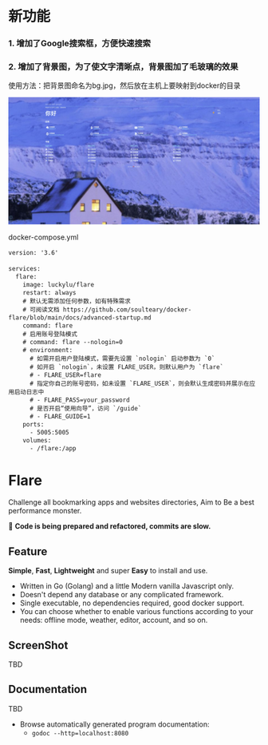 # 新功能
### 1. 增加了Google搜索框，方便快速搜索
### 2. 增加了背景图，为了使文字清晰点，背景图加了毛玻璃的效果
使用方法：把背景图命名为bg.jpg，然后放在主机上要映射到docker的目录

![homepage screenshot](https://github.com/luckylu/flare/raw/main/screenshots/homepage.jpg)

docker-compose.yml
```shell
version: '3.6'

services:
  flare:
    image: luckylu/flare
    restart: always
    # 默认无需添加任何参数，如有特殊需求
    # 可阅读文档 https://github.com/soulteary/docker-flare/blob/main/docs/advanced-startup.md
    command: flare
    # 启用账号登陆模式
    # command: flare --nologin=0
    # environment:
      # 如需开启用户登陆模式，需要先设置 `nologin` 启动参数为 `0`
      # 如开启 `nologin`，未设置 FLARE_USER，则默认用户为 `flare`
      # - FLARE_USER=flare
      # 指定你自己的账号密码，如未设置 `FLARE_USER`，则会默认生成密码并展示在应用启动日志中
      # - FLARE_PASS=your_password
      # 是否开启“使用向导”，访问 `/guide`
      # - FLARE_GUIDE=1
    ports:
      - 5005:5005
    volumes:
      - /flare:/app
```

# Flare

Challenge all bookmarking apps and websites directories, Aim to Be a best performance monster.

🚧 **Code is being prepared and refactored, commits are slow.**

## Feature

**Simple**, **Fast**, **Lightweight** and super **Easy** to install and use.

- Written in Go (Golang) and a little Modern vanilla Javascript only.
- Doesn't depend any database or any complicated framework.
- Single executable, no dependencies required, good docker support.
- You can choose whether to enable various functions according to your needs: offline mode, weather, editor, account, and so on.

## ScreenShot

TBD

## Documentation

TBD

- Browse automatically generated program documentation:
    - `godoc --http=localhost:8080`

